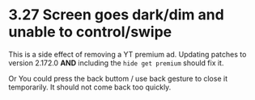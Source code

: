 # 3.27 Screen goes dark/dim and unable to control/swipe

This is a side effect of removing a YT premium ad. Updating patches to version 2.172.0 **AND** including the `hide get premium` should fix it.

Or You could press the back buttom / use back gesture to close it temporarily. It should not come back too quickly.

